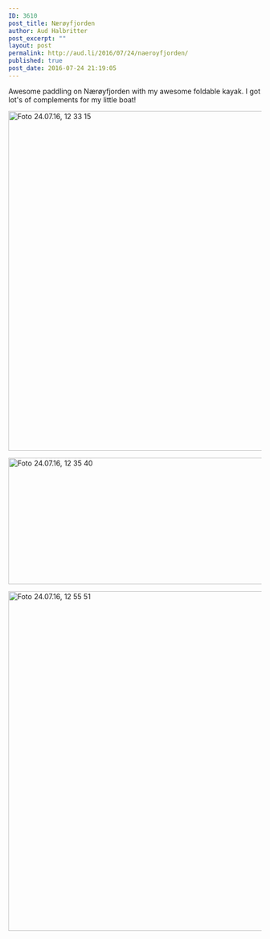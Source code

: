 ```yaml
---
ID: 3610
post_title: Nærøyfjorden
author: Aud Halbritter
post_excerpt: ""
layout: post
permalink: http://aud.li/2016/07/24/naeroyfjorden/
published: true
post_date: 2016-07-24 21:19:05
---
```

Awesome paddling on Nærøyfjorden with my awesome foldable kayak. I got lot's of complements for my little boat!

<a href="http://aud.li/wp-content/uploads/2016/07/Foto-24.07.16-12-33-15.jpg"><img class="alignnone size-large wp-image-3611" src="http://aud.li/wp-content/uploads/2016/07/Foto-24.07.16-12-33-15-1024x768.jpg" alt="Foto 24.07.16, 12 33 15" width="900" height="675" /></a>

<a href="http://aud.li/wp-content/uploads/2016/07/Foto-24.07.16-12-35-40.jpg"><img class="alignnone size-large wp-image-3612" src="http://aud.li/wp-content/uploads/2016/07/Foto-24.07.16-12-35-40-1024x286.jpg" alt="Foto 24.07.16, 12 35 40" width="900" height="251" /></a>

<a href="http://aud.li/wp-content/uploads/2016/07/Foto-24.07.16-12-55-51.jpg"><img class="alignnone size-large wp-image-3613" src="http://aud.li/wp-content/uploads/2016/07/Foto-24.07.16-12-55-51-1024x768.jpg" alt="Foto 24.07.16, 12 55 51" width="900" height="675" /></a>